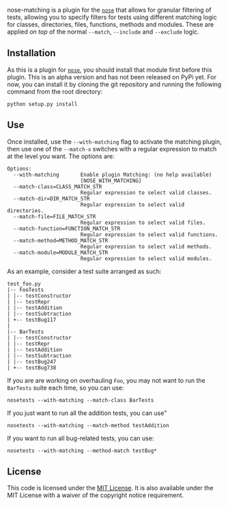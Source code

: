 nose-matching is a plugin for the [`nose`](https://nose.readthedocs.org/en/latest/) that allows for granular filtering of tests, allowing you to specify filters for tests using different matching logic for classes, directories, files, functions, methods and modules. These are applied *on top* of the normal `--match`, `--include` and `--exclude` logic.

## Installation
As this is a plugin for [`nose`](https://nose.readthedocs.org/en/latest/), you should install that module first before this plugin. This is an alpha version and has not been released on PyPi yet. For now, you can install it by cloning the git repository and running the following command from the root directory:

```
python setup.py install
```

## Use

Once installed, use the `--with-matching` flag to activate the matching plugin, then use one of the `--match-x` switches with a regular expression to match at the level you want. The options are:

```
Options:
  --with-matching       Enable plugin Matching: (no help available)
                        [NOSE_WITH_MATCHING]
  --match-class=CLASS_MATCH_STR
                        Regular expression to select valid classes.
  --match-dir=DIR_MATCH_STR
                        Regular expression to select valid directories.
  --match-file=FILE_MATCH_STR
                        Regular expression to select valid files.
  --match-function=FUNCTION_MATCH_STR
                        Regular expression to select valid functions.
  --match-method=METHOD_MATCH_STR
                        Regular expression to select valid methods.
  --match-module=MODULE_MATCH_STR
                        Regular expression to select valid modules.
```

As an example, consider a test suite arranged as such:

```
test_foo.py
|-- FooTests
| |-- testConstructor
| |-- testRepr
| |-- testAddition
| |-- testSubtraction
| +-- testBug117
|
|-- BarTests
| |-- testConstructor
| |-- testRepr
| |-- testAddition
| |-- testSubtraction
| |-- testBug247
| +-- testBug738
```

If you are are working on overhauling `Foo`, you may not want to run the `BarTests` suite each time, so you can use:

```
nosetests --with-matching --match-class BarTests
```

If you just want to run all the addition tests, you can use"

```
nosetests --with-matching --match-method testAddition
```

If you want to run all bug-related tests, you can use:

```
nosetests --with-matching --method-match testBug*
```

## License
This code is licensed under the [MIT License](https://opensource.org/licenses/MIT). It is also available under the MIT License with a waiver of the copyright notice requirement.
